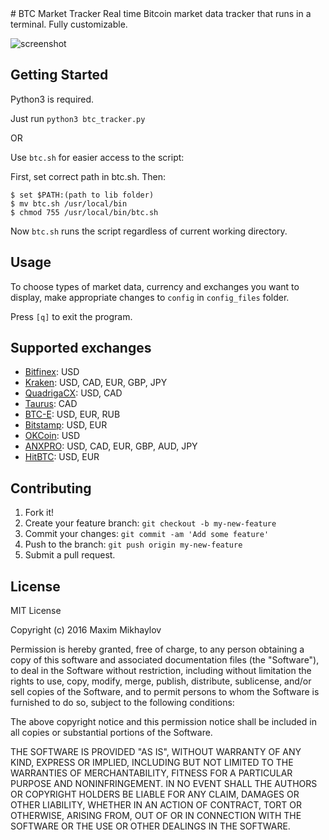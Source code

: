 <snippet>
  <content>
# BTC Market Tracker
Real time Bitcoin market data tracker that runs in a terminal. Fully customizable.

![screenshot](http://i68.tinypic.com/8zk17t.png)
## Getting Started
Python3 is required.

Just run `python3 btc_tracker.py`

OR

Use `btc.sh` for easier access to the script:

First, set correct path in btc.sh. Then:

````
$ set $PATH:(path to lib folder)
$ mv btc.sh /usr/local/bin
$ chmod 755 /usr/local/bin/btc.sh
````
Now `btc.sh` runs the script regardless of current working directory.

## Usage

To choose types of market data, currency and exchanges you want to display, make appropriate changes to `config` in `config_files` folder.

Press `[q]` to exit the program.

## Supported exchanges

- [Bitfinex](https://www.bitfinex.com/): USD
- [Kraken](https://www.kraken.com/): USD, CAD, EUR, GBP, JPY
- [QuadrigaCX](https://www.quadrigacx.com/): USD, CAD
- [Taurus](https://www.taurusexchange.com/): CAD
- [BTC-E](https://btc-e.com/): USD, EUR, RUB
- [Bitstamp](https://www.bitstamp.net/): USD, EUR
- [OKCoin](https://www.okcoin.com/): USD
- [ANXPRO](https://anxpro.com/): USD, CAD, EUR, GBP, AUD, JPY
- [HitBTC](https://hitbtc.com/): USD, EUR

## Contributing
1. Fork it!
2. Create your feature branch: `git checkout -b my-new-feature`
3. Commit your changes: `git commit -am 'Add some feature'`
4. Push to the branch: `git push origin my-new-feature`
5. Submit a pull request.

## License

MIT License

Copyright (c) 2016 Maxim Mikhaylov

Permission is hereby granted, free of charge, to any person obtaining a copy
of this software and associated documentation files (the "Software"), to deal
in the Software without restriction, including without limitation the rights
to use, copy, modify, merge, publish, distribute, sublicense, and/or sell
copies of the Software, and to permit persons to whom the Software is
furnished to do so, subject to the following conditions:

The above copyright notice and this permission notice shall be included in all
copies or substantial portions of the Software.

THE SOFTWARE IS PROVIDED "AS IS", WITHOUT WARRANTY OF ANY KIND, EXPRESS OR
IMPLIED, INCLUDING BUT NOT LIMITED TO THE WARRANTIES OF MERCHANTABILITY,
FITNESS FOR A PARTICULAR PURPOSE AND NONINFRINGEMENT. IN NO EVENT SHALL THE
AUTHORS OR COPYRIGHT HOLDERS BE LIABLE FOR ANY CLAIM, DAMAGES OR OTHER
LIABILITY, WHETHER IN AN ACTION OF CONTRACT, TORT OR OTHERWISE, ARISING FROM,
OUT OF OR IN CONNECTION WITH THE SOFTWARE OR THE USE OR OTHER DEALINGS IN THE
SOFTWARE.
</snippet>
